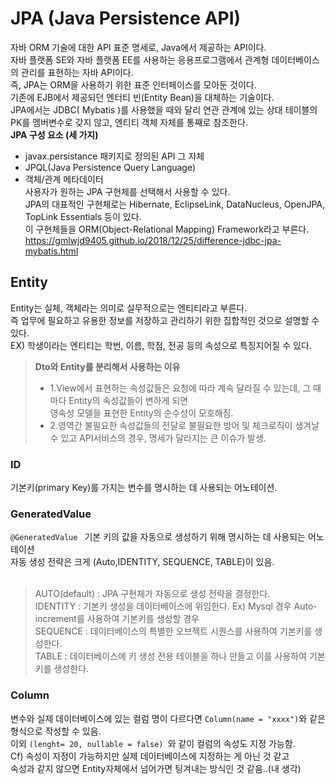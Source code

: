 # JPA (Java Persistence API)
자바 ORM 기술에 대한 API 표준 명세로, Java에서 제공하는 API이다.  
자바 플랫폼 SE와 자바 플랫폼 EE를 사용하는 응용프로그램에서 관계형 데이터베이스의 관리를 표현하는 자바 API이다.  
즉, JPA는 ORM을 사용하기 위한 표준 인터페이스를 모아둔 것이다.  
기존에 EJB에서 제공되던 엔터티 빈(Entity Bean)을 대체하는 기술이다.  
JPA에서는 JDBC( Mybatis )를 사용했을 때와 달리 연관 관계에 있는 상대 테이블의 PK를 멤버변수로 갖지 않고, 엔티티 객체 자체를 통째로 참조한다.  
**JPA 구성 요소 (세 가지)**  
* javax.persistance 패키지로 정의된 API 그 자체  
* JPQL(Java Persistence Query Language)  
* 객체/관계 메타데이터  
사용자가 원하는 JPA 구현체를 선택해서 사용할 수 있다.  
JPA의 대표적인 구현체로는 Hibernate, EclipseLink, DataNucleus, OpenJPA, TopLink Essentials 등이 있다.  
이 구현체들을 ORM(Object-Relational Mapping) Framework라고 부른다.  
https://gmlwjd9405.github.io/2018/12/25/difference-jdbc-jpa-mybatis.html  

## Entity
Entity는 실체, 객체라는 의미로 실무적으로는 엔티티라고 부른다.  
즉 업무에 필요하고 유용한 정보를 저장하고 관리하기 위한 집합적인 것으로 설명할 수 있다.  
EX) 학생이라는 엔티티는 학번, 이름, 학점, 전공 등의 속성으로 특징지어질 수 있다.  
> **Dto와 Entity를 분리해서 사용하는 이유**  
> * 1.View에서 표현하는 속성값들은 요청에 따라 계속 달라질 수 있는데, 그 때마다 Entity의 속성값들이 변하게 되면  
> 영속성 모델을 표현한 Entity의 순수성이 모호해짐.  
> * 2.영역간 불필요한 속성값들의 전달로 불필요한 방어 및 체크로직이 생겨날 수 있고 API서비스의 경우, 명세가 달라지는 큰 이슈가 발생.  
    
### ID
기본키(primary Key)를 가지는 변수를 명시하는 데 사용되는 어노테이션.  

### GeneratedValue
```@GeneratedValue ``` 기본 키의 값을 자동으로 생성하기 위해 명시하는 데 사용되는 어노테이션  
자동 생성 전략은 크게 (Auto,IDENTITY, SEQUENCE, TABLE)이 있음.  
<br/>
> AUTO(default) : JPA 구현체가 자동으로 생성 전략을 결정한다.  
> IDENTITY : 기본키 생성을 데이터베이스에 위임한다. Ex) Mysql 경우 Auto-increment를 사용하여 기본키를 생성할 경우  
> SEQUENCE : 데이터베이스의 특별한 오브젝트 시퀀스를 사용하여 기본키를 생성한다.  
> TABLE : 데이터베이스에 키 생성 전용 테이블을 하나 만들고 이를 사용하여 기본키를 생성한다.

### Column
변수와 실제 데이터베이스에 있는 컬럼 명이 다르다면 ``` Column(name = "xxxx") ```와 같은 형식으로 작성할 수 있음.  
이외 ```(lenght= 20, nullable = false) ```와 같이 컬럼의 속성도 지정 가능함.  
Cf) 속성이 지정이 가능하지만 실제 데이터베이스에 지정하는 게 아닌 것 같고  
    속성과 같지 않으면 Entity자체에서 넘어가면 팅겨내는 방식인 것 같음..(내 생각)  
